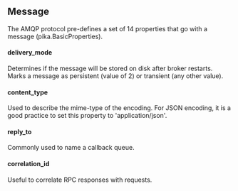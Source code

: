 ## Message

The AMQP protocol pre-defines a set of 14 properties that go with a message (pika.BasicProperties).

#### delivery_mode

Determines if the message will be stored on disk after broker restarts. Marks a message as persistent (value of 2) or transient (any other value).

#### content_type

Used to describe the mime-type of the encoding. For JSON encoding, it is a good practice to set this property to 'application/json'.

#### reply_to

Commonly used to name a callback queue.

#### correlation_id

Useful to correlate RPC responses with requests.
